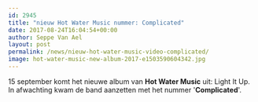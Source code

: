 ```yaml
---
id: 2945
title: "nieuw Hot Water Music nummer: Complicated"
date: 2017-08-24T16:04:54+00:00
author: Seppe Van Ael
layout: post
permalink: /news/nieuw-hot-water-music-video-complicated/
image: hot-water-music-new-album-2017-e1503590604342.jpg
---
```

15 september komt het nieuwe album van **Hot Water Music** uit: Light It Up. In afwachting kwam de band aanzetten met het nummer '**Complicated**'.

&nbsp;
